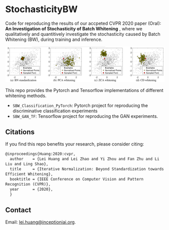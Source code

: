 # StochasticityBW

Code for reproducing the results of our accpeted CVPR 2020 paper (Oral):
**An Investigation of Stochasticity of Batch Whitening** , where we qualitatively and quantitively investigate the stochasticity caused by Batch Whitening (BW), during training and inference. 


![](./FigSBW.png)

This repo provides the Pytorch and Tensorflow implementations of different whitening methods. 
* `SBW_Classification_PyTorch`: Pytorch project for reproducing the discriminative classification experiments
* `SBW_GAN_TF`: Tensorflow project for reproducing the GAN experiments.




## Citations
If you find this repo benefits your research, please consider citing:
```
@inproceedings{Huang:2020:cvpr,
  author    = {Lei Huang and Lei Zhao and Yi Zhou and Fan Zhu and Li Liu and Ling Shao},
  title     = {Iterative Normalization: Beyond Standardization towards Efficient Whitening},
  booktitle = {IEEE Conference on Computer Vision and Pattern Recognition (CVPR)},
  year      = {2020},
  }
```

 ## Contact
Email: lei.huang@inceptioniai.org.

